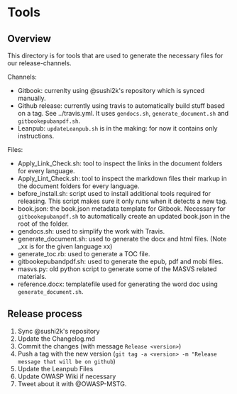 # Tools

## Overview

This directory is for tools that are used to generate the necessary files for our release-channels.

Channels:

- Gitbook: currenlty using @sushi2k's repository which is synced manually.
- Github release: currently using travis to automatically build stuff based on a tag. See ../travis.yml. It uses `gendocs.sh`, `generate_document.sh` and `gitbookepubanpdf.sh`.
- Leanpub: `updateLeanpub.sh` is in the making: for now it contains only instructions.

Files:

- Apply_Link_Check.sh: tool to inspect the links in the document folders for every language.
- Apply_Lint_Check.sh: tool to inspect the markdown files their markup in the document folders for every language.
- before_install.sh: script used to install additional tools required for releasing. This script makes sure it only runs when it detects a new tag.
- book.json: the book.json metadata template for Gitbook. Necessary for `gitbookepubanpdf.sh` to automatically create an updated book.json in the root of the folder.
- gendocs.sh: used to simplify the work with Travis.
- generate_document.sh: used to generate the docx and html files. (Note _xx is for the given language xx)
- generate_toc.rb: used to generate a TOC file.
- gitbookepubandpdf.sh: used to generate the epub, pdf and mobi files.
- masvs.py: old python script to generate some of the MASVS related materials.
- reference.docx: templatefile used for generating the word doc using `generate_document.sh`.

## Release process

1. Sync @sushi2k's repository
2. Update the Changelog.md
3. Commit the changes (with message `Release <version>`)
4. Push a tag with the new version (`git tag -a <version> -m "Release message that will be on github`)
5. Update the Leanpub Files
6. Update OWASP Wiki if necessary
7. Tweet about it with @OWASP-MSTG.
